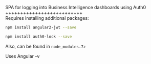 SPA for logging into Business Intelligence dashboards using Auth0
<br> ++++++++++++++++++++++++++
<br> Requires installing additional packages:
 


```sh
npm install angular2-jwt --save
  ```
```sh
npm install auth0-lock --save 
```

<blink>Also, can be found in </blink>
`node_modules.7z`


Uses Angular -v

